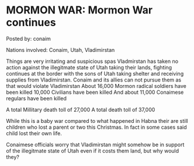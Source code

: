 # MORMON WAR: Mormon War continues

Posted by: conaim

Nations involved: Conaim, Utah, Vladimirstan

Things are very irritating and suspicious spas Vladmirstan has taken no action against the illegitmate state of Utah taking their lands, fighting continues at the border with the sons of Utah taking shelter and receiving supplies from Vladimirstan.
Conaim and its allies can not pursue them as that would violate Vladimirstan
About
16,000 Mormon radical soldiers have been killed
10,000 Civilians have been killed
And about 11,000 Conaimese regulars have been killed

A total Millitary death toll of 27,000
A total death toll of 37,000

While this is a baby war compared to what happened in Habna their are still children who lost a parent or two this Christmas.
In fact in some cases said child lost their own life.

Conaimese officials worry that Vladimirstan might somehow be in support of the illegitmate state of Utah even if it costs them land, but why would they?